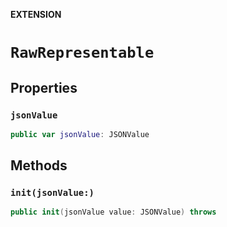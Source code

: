 **EXTENSION**

# `RawRepresentable`

## Properties
### `jsonValue`

```swift
public var jsonValue: JSONValue
```

## Methods
### `init(jsonValue:)`

```swift
public init(jsonValue value: JSONValue) throws
```

